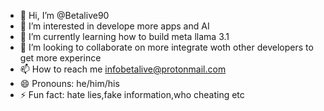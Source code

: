- 👋 Hi, I’m @Betalive90
- 👀 I’m interested in develope more apps and AI 
- 🌱 I’m currently learning how to build meta llama 3.1 
- 💞️ I’m looking to collaborate on more integrate woth other developers to get more experince
- 📫 How to reach me infobetalive@protonmail.com
- 😄 Pronouns: he/him/his
- ⚡ Fun fact: hate lies,fake information,who cheating etc

<!---
Betalive90/Betalive90 is a ✨ special ✨ repository because its `README.md` (this file) appears on your GitHub profile.
You can click the Preview link to take a look at your changes.
--->
